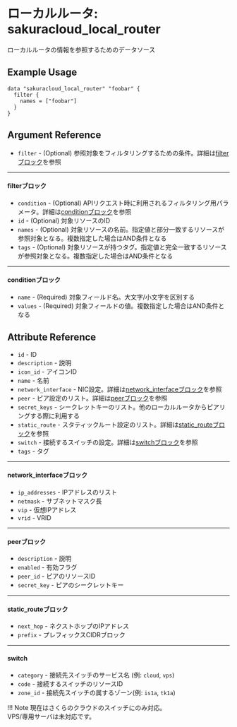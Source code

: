 # ローカルルータ: sakuracloud_local_router

ローカルルータの情報を参照するためのデータソース

## Example Usage

```hcl
data "sakuracloud_local_router" "foobar" {
  filter {
    names = ["foobar"]
  }
}
```

## Argument Reference

* `filter` - (Optional) 参照対象をフィルタリングするための条件。詳細は[filterブロック](#filter)を参照 

---

#### filterブロック

* `condition` - (Optional) APIリクエスト時に利用されるフィルタリング用パラメータ。詳細は[conditionブロック](#condition)を参照  
* `id` - (Optional) 対象リソースのID 
* `names` - (Optional) 対象リソースの名前。指定値と部分一致するリソースが参照対象となる。複数指定した場合はAND条件となる  
* `tags` - (Optional) 対象リソースが持つタグ。指定値と完全一致するリソースが参照対象となる。複数指定した場合はAND条件となる

---

#### conditionブロック

* `name` - (Required) 対象フィールド名。大文字/小文字を区別する  
* `values` - (Required) 対象フィールドの値。複数指定した場合はAND条件となる


## Attribute Reference

* `id` - ID
* `description` - 説明
* `icon_id` - アイコンID
* `name` - 名前
* `network_interface` - NIC設定。詳細は[network_interfaceブロック](#network_interface)を参照
* `peer` - ピア設定のリスト。詳細は[peerブロック](#peer)を参照
* `secret_keys` - シークレットキーのリスト。他のローカルルータからピアリングする際に利用する
* `static_route` - スタティックルート設定のリスト。詳細は[static_routeブロック](#static_route)を参照
* `switch` - 接続するスイッチの設定。詳細は[switchブロック](#switch)を参照
* `tags` - タグ

---

#### network_interfaceブロック

* `ip_addresses` - IPアドレスのリスト
* `netmask` - サブネットマスク長
* `vip` - 仮想IPアドレス
* `vrid` - VRID

---

#### peerブロック

* `description` - 説明
* `enabled` - 有効フラグ
* `peer_id` - ピアのリソースID
* `secret_key` - ピアのシークレットキー

---

#### static_routeブロック

* `next_hop` - ネクストホップのIPアドレス
* `prefix` - プレフィックスCIDRブロック

---

#### switch

* `category` - 接続先スイッチのサービス名 (例: `cloud`, `vps`)
* `code` - 接続するスイッチのリソースID
* `zone_id` - 接続先スイッチの属するゾーン(例: `is1a`, `tk1a`)

!!! Note
    現在はさくらのクラウドのスイッチにのみ対応。  
    VPS/専用サーバは未対応です。  

